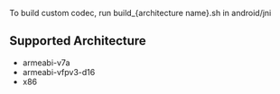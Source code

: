 To build custom codec, run build_{architecture name}.sh in android/jni

Supported Architecture
----
* armeabi-v7a
* armeabi-vfpv3-d16
* x86


